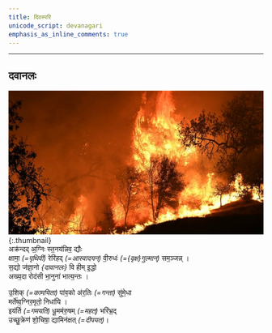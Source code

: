 ```yaml
---    
title: दिवस्परि  
unicode_script: devanagari  
emphasis_as_inline_comments: true
---    
```

    
---    

## दवानलः  
![](images/forest-fire.jpg){:.thumbnail}  
अक्र॑न्दद् अ॒ग्निः स्त॒नय॑न्निव॒ द्यौः  
क्षामा॒ *(=पृथिवीं)* रेरि॑हद् *(=आस्वादयन्)* वी॒रुधः॑ *(={वृक्ष}गुल्मान्)* सम॒ञ्जन्न् ।  
स॒द्यो ज॑ज्ञा॒नो *{दावानलः}* वि हीम् इ॒द्धो  
अख्य॒दा रोद॑सी भा॒नुना॑ भात्य॒न्तः ।  
  
उ॒शिक् *(=कामयिता)* पा॑व॒को अ॑र॒तिः *(=गन्ता)* सु॑मे॒धा  
मर्ते॑ष्व॒ग्निर॒मृतो॒ निधा॑यि ।  
इय॑र्ति *(=गमयति)* धू॒मम॑रु॒षम् *(=महत्)* भरि॑भ्र॒द्  
उच्छु॒क्रेण॑ शो॒चिषा॒ द्यामिन॑क्षत् *(=दीपयत्)*।  
  
